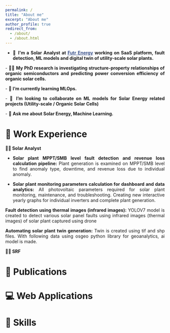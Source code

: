 ```yaml
---
permalink: /
title: "About me"
excerpt: "About me"
author_profile: true
redirect_from: 
  - /about/
  - /about.html
---
```


- <p style="text-align: justify;">🔭 <strong>I'm a Solar Analyst at <a href="https://www.futr.energy/" target="_blank" style="color:#3B528B;">Futr Energy</a> working on SaaS platform, fault detection, ML models and digital twin of utility-scale solar plants.</strong></p>

<p style="text-align: justify;">- 👨‍🔬 <strong>My PhD research is investigating structure-property relationships of organic semiconductors and predicting power conversion efficiency of organic solar cells.</strong></p>

<p style="text-align: justify;">- 🌱 <strong>I’m currently learning MLOps.</strong></p>

<p style="text-align: justify;">- 👯 <strong>I’m looking to collaborate on ML models for Solar Energy related projects (Utility-scale / Organic Solar Cells)</strong></p>

<p style="text-align: justify;">- 💬 <strong>Ask me about Solar Energy, Machine Learning.</strong> </p>


# 💼 Work Experience
**👨‍💻 Solar Analyst**
- <p style="text-align: justify;"><strong>Solar plant MPPT/SMB level fault detection and revenue loss calculation pipeline:</strong> Plant generation is examined on MPPT/SMB level to find anomaly type, downtime, and revenue loss due to individual anomaly.</p>
- <p style="text-align: justify;"><strong>Solar plant monitoring parameters calculation for dashboard and data analytics:</strong> All photovoltaic parameters required for solar plant monitoring, maintenance, and troubleshooting. Creating new interactive yearly graphs for individual inverters and complete plant generation.</p>
<p style="text-align: justify;"><strong>Fault detection using thermal images (infrared images):</strong> YOLOV7 model is created to detect various solar panel faults using infrared images (thermal images) of solar plant captured using drone</p>
<p style="text-align: justify;"><strong>Automating solar plant twin generation:</strong> Twin is created using tif and shp files. With following data using osgeo python library for geoanalytics, ai model is made.</p>

**👨‍🎓 SRF**


# 📄 Publications




# 💻 Web Applications

# 🔧 Skills